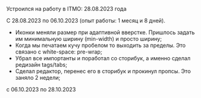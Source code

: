 Устроился на работу в ITMO: 28.08.2023 года

C 28.08.2023 по 06.10.2023 (опыт работы: 1 месяц и 8 дней). 

- Иконки меняли размер при адаптивной вверстке. Пришлось задать им минимальную ширину (min-width) и просто ширину;
- Когда мы печатаем кучу пробелом то выходить за пределы. Это связано с white-space: pre-wrap;
- Убрал все импортанты и поработал со сторибук, а именно сделал редизайн tags/tabs;
- Сделал редактор, перенес его в сторибук и прокинул пропсы. Это заняло 2 недели;

c 06.10.2023 по 28.10.2023
 